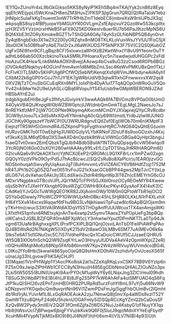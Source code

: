 !E1!1QvZUnoYr4xL9bGkG)kso5KKS8yNylP1KEhSBq4mTKAjYyk2cnB6z8EyqqqEfcWEijypLt5WcKnaZH8enZM3HuvZ)PKSP3jlgGrun7QRQ)Q)lRaTa)aV1ebzjHNIplc5uIaFkKgTnuemt3mW7TrRfHbZmT1debEC6(mbreXsW9rtilJPbJX3q(wkpsqBS8syz4fBPjuojwYbMGUtYR0OVLgmZsfEApzvuY2GzoWw5S3kcplItxjzH3fZV5YVz(m)rxHNeB5FaFX90Z5KD0lkestv8uerRU7b56PaJ9izcMpNS6UBQf4XbE3tIZORyXmoke8GZT1vTShQQA6OAy74yhSzGLfiibNBP5QB4yn0rvtZy4qt8ngbEldo3X1wZX2200yORZqhx8nMO8TKLKLoVuixWsJYVfJU1FoC5jX3bx0lOK1s50BfbaPzAbE7IsI2r2xJl6aWiXUDS7P5kNPX3F75V(C2QS0jKubOZUgFxGN)8fxn9CFLgBqz8CF)5xlxwvzaWHXzB2KwtWnx(Yl8vU9YfeonrOuTYadhtLb66abS00Xzcbk(noTksASMRLPIHoanxXyc5n7iswdwjxdUHGGPc2xFdlHoAzuCK4Hsw1Lnk6MAkAOXIhBvej(AAswp4bCva9uG3zzCsod6R0Pb8BGzjOVGkAd5Nqkhyy4OGUmFfnmAvm1d8M6bZmLSsc4KeWvPMKUBxQm1TkLlFcFlvK))TLSM0vSKHPUIg6PCfWOjSebNf)KenqtXsfqWVmJMrbdyrwAlA6yh1CXbM22k6gGP01rCoJ7hTJY1EK7gWRbUdlVB3qIwR1IxhGFnwwxvxXW2qs8OXV28jTzTCnuSbGCuEqRXn9MYL)oIxP)b4DyA1ui17TqAQOp0nWRoGuV5QoYv42nA9AwYe2U9eUyhSLcQBq6RVopuYfS41uUsb9wGMpWBERON9JZAdHBSbAYnE2u)(rdgbXgubEHrBeJgFs3fhfytJGviyirkV3wwAAQk6fA7BVCmzBVP0aO0bUmOX4OykVB4QtJKnpgWl0bWZBW0ptcjIJW(dnbQmGmkTEgLMgL2NaesJo7sJBnREYktfzMrF2(jW7OC0PNe9KbymqAKvcmMCmDYJXVapiwjQYpCRvBcdbr3CiW9yUosu7Lx3dSsMxXQv6YNmkhgA0cQ(y69WI(mstLYrdbJzIwWJUNiOJGClhKy90gqszeY7bWCP(0U3WRURdgnvEQtIZsf0Eg)WOb70m6n)KMptF3EiejnzfTR5WH5)GmmdR4J5ZKpnsP1rpFygthxixHtjRC7nNG64QsQhtEG(uximHURzvGMK7o0IT0wEbjHg3UWlDGzlyVLYbKRNoF2DsUF8s9ooGOzxhJ4Kxjvf3kvK(j3LM6qfD8qOXS3wAXD4nOpzbk8tWuLVIWtGcGBGa4QyHpt3bngiJfxaeQTvtOxwx2EmEQbzkTgQJb94BdbSBsilAf1NTDluQDpsqy6cvW56wIqo93YcR0jNO(6Gn02sXOYi260wHAAAky91fLvEfLCpTDT5hqJHRRIHARQPm6D02IcvAQa6v9VQkAOX1xn)YjtNCXi)EeP2rQRGMcL9Q1XF8rLrx1ImPZw02xgnGQOyY0z(tVPkO9OyrPd5J7hAcB(cwcJ)SQrZsRuBo8XaPIcir)u1EAR0jizvGONOSbnhuqahSwvy9yUqAsxiJgT(8uHinvvmLv5VIZ6AICY6VB6HdfZ(q)1752MhR4TJPh1b2CgD5ZQ7xeOlI51tvFoJG21xXsacGCbBPP44gws2MpTJvCY(lxLpdILG67vLdvXehac0AkUly3ELddXw(vZIdrR4t9IpnWp3lT6Zh(cEMEYrhG6cOJMDxrVNgpbksGTBcoVJPLJQrYMQTcFPHSGJXblOrozOCyREOeMYR4XwewoljsSb1hYxTJXeHYXkngbfG9ssWZgCOWHr8lX4xcPKyr4QysAoFX4)4xK3)CCAdKel)YJvQGcTuWWgQEO1KR82JXjAolmOWjr10W0n0QFtoWTbR1ejOCl2Q5YaGdDwwIy7PIoWCZPP1GWiWUjxMn0Bkc45hLSHjR8OLKkLN1rP4XLxhXlH84Y5XvA14xcxs9Iqqwf6tFhu9BG3LvNjkhiawiiTpFuzw8Ic6bApBQ)Ojxm9myTKvHm(cwucS3XtVA(RWdlA1DqVfSSTHOgAnfPJUUWcux1TX4anAmgsWKiLXfxtfHS1qnfxn6RNEtxykjnAnTw4xwtp2st5ymvTAaoxZYsPOpUeFg3bpBQpoWCahs2JGBLBZjFQP40mABFXpW)cLY3nhwIwiYpu(fDPmNKT7La0Tp94Jkvgm613UaNrBAghxxgXPL(PrsfPCXIPLBQI1QnjO(sviLAnTbD1FeilPiAWPqPAoQJ4B5WsRd2N7NiKgW5))XDyK215dV2t8awO3lLMBv6SM77uA(MEvO6k6aStksTe6AT5d1GNuOxc5C7iS7iVdheP8scQx1CaDoicCWUf5CJJzaeEQHRU5Wt5QB3XlObfnSchQ2iW9ZsqKYrLwO3HnyylJfJDVa4AeV4zOpmWXp(Z2eR)ri0QHolRMqhMo6z68N)p5FAfb86ImmW7Kpv2W4zWRlVuyWUVmdco(BG4LL0tKo2fYo8Hb(5kwwI486SyoO(eQ8Q9sHmXD0hAV2szhdvfyOvUceoXS65fu(na(Jg33hLgvow(FhKSAjCHJP)(3)Mqae)1V)nPHWglp1Y)AocPKo8isk2at1sZZeXqRKqLvxC5KF78B9V6Yztp6nPZ5xO9xJwipZlPtHWb1CFCC8yN3Hsu(H485EgGDbNmsQHlALZ)OuNZo3px2Lki5tW50S5(8UlN(UirpKi9AxrPYOcM1upWyY6y6LNqxJng3ZlCVmul09hdhTBSuG3h)Wp8P)1hE)B(4h(JF8)8JFg2S5PP7kW6AhAtFa4uiSMFUAD4qS6FqJtP1kuQ)SH(26vzEPnTzmHB))HRQ2PURpRd5urzFohYI8mL97uYj5u66NvW9kDNzpvnIYKOqxbcQm9uvprtNn96V(1ZwmPDsFmJg(5ggFhbOUmBv(2lQmht4b1Rd1rjALYUvrM1L8LxGqRAOEAokA2zju7NmwQ8lj0mrXp4aWDs9xzlT52YGwhWTIlzu8QHyF24d6U5hzknUOGAFmly5(DSQpRCcKgYZmQ2bCaDosSFXzQvBW2Pydy3mllEiV2QQF3fOm6ZjjfaZtWD52Nu)Jz4KsbyG1zFNuyYX1qsHb8(hWsvUcI7jBPwqw6jbigFYVu)ikKvk9Q6F0j5lu(J9qp)MdnXYYeEqFbyitPXcuHMii4fVypNTjkM(Ix8X)9)8t)J)8N(tF)h)H)6xm4l(V)LV7N(B)4p93)U)h
